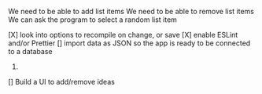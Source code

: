 We need to be able to add list items
We need to be able to remove list items
We can ask the program to select a random list item

[X] look into options to recompile on change, or save 
[X] enable ESLint and/or Prettier
[] import data as JSON so the app is ready to be connected to a database

1.
[] Build a UI to add/remove ideas
